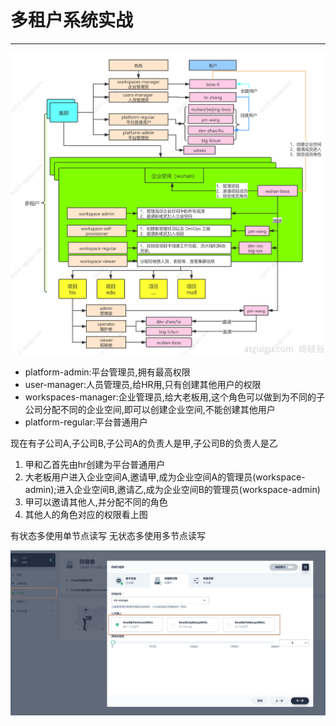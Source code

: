 #   多租户系统实战

----

![](../images/2021/12/20211215150042.png)

+   platform-admin:平台管理员,拥有最高权限
+   user-manager:人员管理员,给HR用,只有创建其他用户的权限
+   workspaces-manager:企业管理员,给大老板用,这个角色可以做到为不同的子公司分配不同的企业空间,即可以创建企业空间,不能创建其他用户
+   platform-regular:平台普通用户

现在有子公司A,子公司B,子公司A的负责人是甲,子公司B的负责人是乙

1.  甲和乙首先由hr创建为平台普通用户
2.  大老板用户进入企业空间A,邀请甲,成为企业空间A的管理员(workspace-admin);进入企业空间B,邀请乙,成为企业空间B的管理员(workspace-admin)
3.  甲可以邀请其他人,并分配不同的角色
4.  其他人的角色对应的权限看上图

有状态多使用单节点读写
无状态多使用多节点读写

![](../images/2021/12/20211216165041.png)

